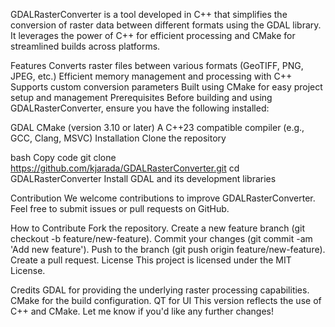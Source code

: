 
GDALRasterConverter is a tool developed in C++ that simplifies the conversion of raster data between different formats using the GDAL library. It leverages the power of C++ for efficient processing and CMake for streamlined builds across platforms.

Features
Converts raster files between various formats (GeoTIFF, PNG, JPEG, etc.)
Efficient memory management and processing with C++
Supports custom conversion parameters
Built using CMake for easy project setup and management
Prerequisites
Before building and using GDALRasterConverter, ensure you have the following installed:

GDAL
CMake (version 3.10 or later)
A C++23 compatible compiler (e.g., GCC, Clang, MSVC)
Installation
Clone the repository

bash
Copy code
git clone https://github.com/kjarada/GDALRasterConverter.git
cd GDALRasterConverter
Install GDAL and its development libraries



Contribution
We welcome contributions to improve GDALRasterConverter. Feel free to submit issues or pull requests on GitHub.

How to Contribute
Fork the repository.
Create a new feature branch (git checkout -b feature/new-feature).
Commit your changes (git commit -am 'Add new feature').
Push to the branch (git push origin feature/new-feature).
Create a pull request.
License
This project is licensed under the MIT License.

Credits
GDAL for providing the underlying raster processing capabilities.
CMake for the build configuration.
QT for UI
This version reflects the use of C++ and CMake. Let me know if you'd like any further changes!
